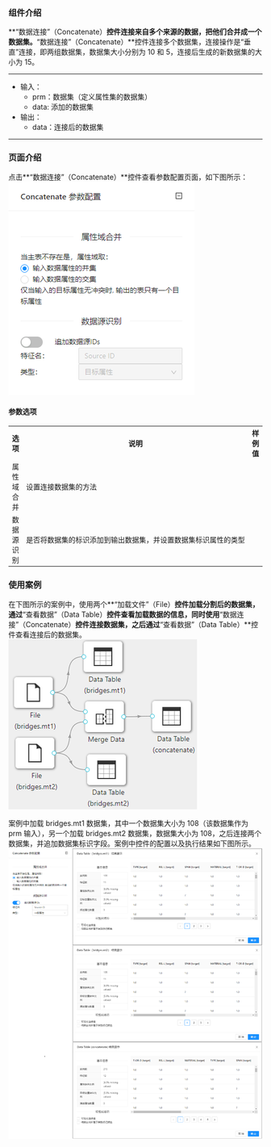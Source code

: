### 组件介绍
**“数据连接”（Concatenate）**控件连接来自多个来源的数据，把他们合并成一个数据集。**“数据连接”（Concatenate）**控件连接多个数据集，连接操作是“垂直”连接，即两组数据集，数据集大小分别为 10 和 5，连接后生成的新数据集的大小为 15。

<hr/>

- 输入：
  - prm：数据集（定义属性集的数据集）
  - data: 添加的数据集
- 输出：
  - data：连接后的数据集

<hr/>


### 页面介绍
点击**“数据连接”（Concatenate）**控件查看参数配置页面，如下图所示：  
![param](/img/aistudio/preprocess/concatenate/param.png)

#### 参数选项
<table>
  <tr>
    <th>选项</th>
    <th width="650">说明</th>
    <th>样例值</th>
  </tr>
  <tr>
      <td>属性域合并</td> 
      <td>
      设置连接数据集的方法
      </td> 
      <td></td>
  </tr>
  <tr>
      <td>数据源识别</td> 
      <td>
      是否将数据集的标识添加到输出数据集，并设置数据集标识属性的类型
      </td> 
      <td></td>
  </tr>
</table>

### 使用案例
在下图所示的案例中，使用两个**“加载文件”（File）**控件加载分割后的数据集，通过**“查看数据”（Data Table）**控件查看加载数据的信息，同时使用**“数据连接”（Concatenate）**控件连接数据集，之后通过**“查看数据”（Data Table）**控件查看连接后的数据集。  
![workflow](/img/aistudio/preprocess/concatenate/workflow.png)

案例中加载 bridges.mt1 数据集，其中一个数据集大小为 108（该数据集作为 prm 输入），另一个加载 bridges.mt2 数据集，数据集大小为 108，之后连接两个数据集，并追加数据集标识字段。案例中控件的配置以及执行结果如下图所示。  
![workflow-result](/img/aistudio/preprocess/concatenate/workflow-result.png)